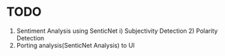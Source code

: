 # TODO
1) Sentiment Analysis using SenticNet
    i) Subjectivity Detection
    2) Polarity Detection
2) Porting analysis(SenticNet Analysis) to UI